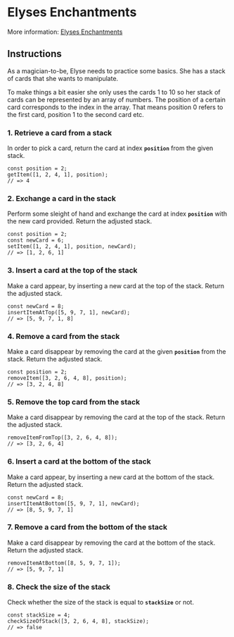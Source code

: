 # Elyses Enchantments

More information: [Elyses Enchantments](https://exercism.org/tracks/javascript/exercises/elyses-enchantments)

## Instructions

As a magician-to-be, Elyse needs to practice some basics. She has a stack of cards that she wants to manipulate.

To make things a bit easier she only uses the cards 1 to 10 so her stack of cards can be represented by an array of numbers. The position of a certain card corresponds to the index in the array. That means position 0 refers to the first card, position 1 to the second card etc.

### 1. Retrieve a card from a stack

In order to pick a card, return the card at index **`position`** from the given stack.

```
const position = 2;
getItem([1, 2, 4, 1], position);
// => 4
```

### 2. Exchange a card in the stack

Perform some sleight of hand and exchange the card at index **`position`** with the new card provided. Return the adjusted stack.

```
const position = 2;
const newCard = 6;
setItem([1, 2, 4, 1], position, newCard);
// => [1, 2, 6, 1]
```

### 3. Insert a card at the top of the stack

Make a card appear, by inserting a new card at the top of the stack. Return the adjusted stack.

```
const newCard = 8;
insertItemAtTop([5, 9, 7, 1], newCard);
// => [5, 9, 7, 1, 8]
```

### 4. Remove a card from the stack

Make a card disappear by removing the card at the given **`position`** from the stack. Return the adjusted stack.

```
const position = 2;
removeItem([3, 2, 6, 4, 8], position);
// => [3, 2, 4, 8]
```

### 5. Remove the top card from the stack

Make a card disappear by removing the card at the top of the stack. Return the adjusted stack.

```
removeItemFromTop([3, 2, 6, 4, 8]);
// => [3, 2, 6, 4]
```

### 6. Insert a card at the bottom of the stack

Make a card appear, by inserting a new card at the bottom of the stack. Return the adjusted stack.

```
const newCard = 8;
insertItemAtBottom([5, 9, 7, 1], newCard);
// => [8, 5, 9, 7, 1]
```

### 7. Remove a card from the bottom of the stack

Make a card disappear by removing the card at the bottom of the stack. Return the adjusted stack.

```
removeItemAtBottom([8, 5, 9, 7, 1]);
// => [5, 9, 7, 1]
```

### 8. Check the size of the stack

Check whether the size of the stack is equal to **`stackSize`** or not.

```
const stackSize = 4;
checkSizeOfStack([3, 2, 6, 4, 8], stackSize);
// => false
```
